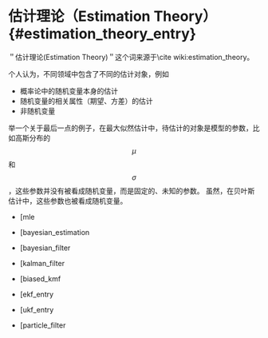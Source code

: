 估计理论（Estimation Theory）{#estimation_theory_entry}
===================================================

＂估计理论(Estimation Theory)＂这个词来源于\cite wiki:estimation_theory。

个人认为，不同领域中包含了不同的估计对象，例如

- 概率论中的随机变量本身的估计
- 随机变量的相关属性（期望、方差）的估计
- 非随机变量

举一个关于最后一点的例子，在最大似然估计中，待估计的对象是模型的参数，比如高斯分布的 $$ \mu $$ 和 $$ \sigma $$，这些参数并没有被看成随机变量，而是固定的、未知的参数。
虽然，在贝叶斯估计中，这些参数也被看成随机变量。

- [mle

- [bayesian_estimation

- [bayesian_filter

- [kalman_filter

- [biased_kmf

- [ekf_entry

- [ukf_entry

- [particle_filter